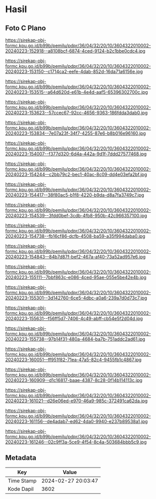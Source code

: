 # Hasil

## Foto C Plano

https://sirekap-obj-formc.kpu.go.id/b99b/pemilu/pdpr/36/04/32/20/10/3604322010002-20240223-152918--a8108bcf-6874-4ced-9124-b2c1bbe0cdc4.jpg

https://sirekap-obj-formc.kpu.go.id/b99b/pemilu/pdpr/36/04/32/20/10/3604322010002-20240223-153150--c1714ca2-eefe-4dab-852d-16da71a6156e.jpg

https://sirekap-obj-formc.kpu.go.id/b99b/pemilu/pdpr/36/04/32/20/10/3604322010002-20240223-153515--a64d620d-e61b-4e4d-aaf5-65396302700c.jpg

https://sirekap-obj-formc.kpu.go.id/b99b/pemilu/pdpr/36/04/32/20/10/3604322010002-20240223-153623--57ccec67-92cc-4656-9363-186fdda3dab0.jpg

https://sirekap-obj-formc.kpu.go.id/b99b/pemilu/pdpr/36/04/32/20/10/3604322010002-20240223-153834--7e07a23f-34f7-4255-87e6-b8b016e96160.jpg

https://sirekap-obj-formc.kpu.go.id/b99b/pemilu/pdpr/36/04/32/20/10/3604322010002-20240223-154007--f377d320-6d4a-442a-9d1f-7ddd27577468.jpg

https://sirekap-obj-formc.kpu.go.id/b99b/pemilu/pdpr/36/04/32/20/10/3604322010002-20240223-154244--c2bb79c2-bec1-40ac-8c09-dd4e03efa2bf.jpg

https://sirekap-obj-formc.kpu.go.id/b99b/pemilu/pdpr/36/04/32/20/10/3604322010002-20240223-154417--38f80ac5-b1f8-4220-b9da-d8a7fa3749c7.jpg

https://sirekap-obj-formc.kpu.go.id/b99b/pemilu/pdpr/36/04/32/20/10/3604322010002-20240223-154539--3fdd0bef-3cdb-4fb8-950b-42c966357100.jpg

https://sirekap-obj-formc.kpu.go.id/b99b/pemilu/pdpr/36/04/32/20/10/3604322010002-20240223-154738--fb16cf86-dcfb-4508-ba59-a35f994daba0.jpg

https://sirekap-obj-formc.kpu.go.id/b99b/pemilu/pdpr/36/04/32/20/10/3604322010002-20240223-154843--84b7d87f-bef2-467a-af40-73a52ad957e6.jpg

https://sirekap-obj-formc.kpu.go.id/b99b/pemilu/pdpr/36/04/32/20/10/3604322010002-20240223-155111--7bbf863c-e086-4ced-95ae-055e5be42e4b.jpg

https://sirekap-obj-formc.kpu.go.id/b99b/pemilu/pdpr/36/04/32/20/10/3604322010002-20240223-155301--3d142760-6ce5-4dbc-a0a6-239a7d0d73c7.jpg

https://sirekap-obj-formc.kpu.go.id/b99b/pemilu/pdpr/36/04/32/20/10/3604322010002-20240223-155631--f56ff5d7-7406-4c49-abff-cb54e5f2d04d.jpg

https://sirekap-obj-formc.kpu.go.id/b99b/pemilu/pdpr/36/04/32/20/10/3604322010002-20240223-155738--97b14f31-480a-4684-ba7b-751addc2ad61.jpg

https://sirekap-obj-formc.kpu.go.id/b99b/pemilu/pdpr/36/04/32/20/10/3604322010002-20240223-160051--ff951f82-71ea-47a5-82c4-9455fb1c4867.jpg

https://sirekap-obj-formc.kpu.go.id/b99b/pemilu/pdpr/36/04/32/20/10/3604322010002-20240223-160909--d1c16817-baae-4387-8c28-0f14b114113c.jpg

https://sirekap-obj-formc.kpu.go.id/b99b/pemilu/pdpr/36/04/32/20/10/3604322010002-20240223-161021--d26e06ed-e970-46a9-985c-372491ca62da.jpg

https://sirekap-obj-formc.kpu.go.id/b99b/pemilu/pdpr/36/04/32/20/10/3604322010002-20240223-161156--de4adab7-ed62-4da0-9940-e237b89538a1.jpg

https://sirekap-obj-formc.kpu.go.id/b99b/pemilu/pdpr/36/04/32/20/10/3604322010002-20240223-161246--02c9ff3a-5ce9-4f54-8c4a-503684bbb5c9.jpg


## Metadata

| Key        | Value               |
| ---------- | ------------------- |
| Time Stamp | 2024-02-27 20:03:47 |
| Kode Dapil | 3602                |



